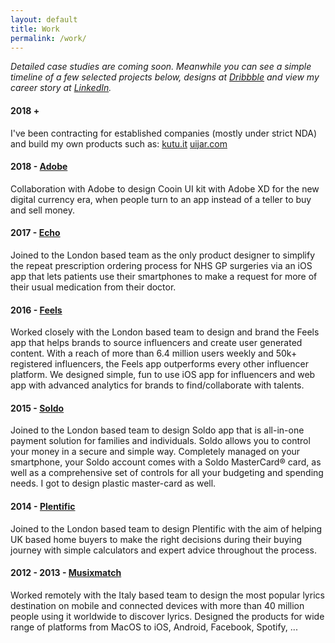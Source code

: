 ```yaml
---
layout: default
title: Work
permalink: /work/
---
```

<div class="page-work">

<p class="text-grey"><i>Detailed case studies are coming soon. Meanwhile you can see a simple timeline of a few selected projects below, designs at <a href="https://dribbble.com/oykun" title="Dribbble @oykun">Dribbble</a> and view my career story at <a href="https://www.linkedin.com/in/oykun/" title="Linkedin @oykun">LinkedIn</a>.</i></p>


<h4 class="mt5">2018 +</h4>
I've been contracting for established companies (mostly under strict NDA) and build my own products such as:
<a href="https://www.kutu.it" target="_blank" title="Visit kutu.it" class="mr5">kutu.it</a>
<a href="https://www.uijar.com" target="_blank" title="Visit uijar.com">uijar.com</a>


<h4 class="mt5">2018 - 
<a href="https://www.behance.net/gallery/63831641/Cooin-Crypto-Kit-FREE-for-Adobe-XD" target="_blank" title="Launch the project">Adobe</a></h4>
Collaboration with Adobe to design Cooin UI kit with Adobe XD for the new digital currency era, when people turn to an app instead of a teller to buy and sell money.


<h4>2017 - 
<a href="https://echo.co.uk" target="_blank" title="Launch the project">Echo</a></h4>
Joined to the London based team as the only product designer to simplify the repeat prescription ordering process for NHS GP surgeries via an iOS app that lets patients use their smartphones to make a request for more of their usual medication from their doctor.


<h4>2016 - 
<a href="https://feels.com" target="_blank" title="Launch the project">Feels</a></h4>
Worked closely with the London based team to design and brand the Feels app that helps brands to source influencers and create user generated content. With a reach of more than 6.4 million users weekly and 50k+ registered influencers, the Feels app outperforms every other influencer platform. We designed simple, fun to use iOS app for influencers and web app with advanced analytics for brands to find/collaborate with talents.


<h4>2015 - 
<a href="https://soldo.com" target="_blank" title="Launch the project">Soldo</a></h4>
Joined to the London based team to design Soldo app that is all-in-one payment solution for families and individuals. Soldo allows you to control your money in a secure and simple way. Completely managed on your smartphone, your Soldo account comes with a Soldo MasterCard® card, as well as a comprehensive set of controls for all your budgeting and spending needs. I got to design plastic master-card as well.


<h4>2014 - 
<a href="https://plentific.com" target="_blank" title="Launch the project">Plentific</a></h4>
Joined to the London based team to design Plentific with the aim of helping UK based home buyers to make the right decisions during their buying journey with simple calculators and expert advice throughout the process.


<h4>2012 - 2013 - 
<a href="https://musixmatch.com" target="_blank" title="Launch the project">Musixmatch</a></h4>
Worked remotely with the Italy based team to design the most popular lyrics destination on mobile and connected devices with more than 40 million people using it worldwide to discover lyrics. Designed the products for wide range of platforms from MacOS to iOS, Android, Facebook, Spotify, ...

</div>